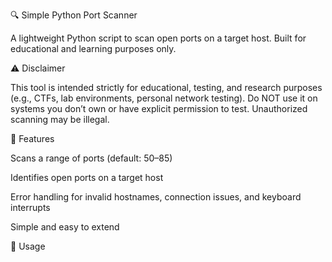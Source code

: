 🔍 Simple Python Port Scanner

A lightweight Python script to scan open ports on a target host.
Built for educational and learning purposes only.

⚠️ Disclaimer

This tool is intended strictly for educational, testing, and research purposes (e.g., CTFs, lab environments, personal network testing).
Do NOT use it on systems you don’t own or have explicit permission to test. Unauthorized scanning may be illegal.

📌 Features

Scans a range of ports (default: 50–85)

Identifies open ports on a target host

Error handling for invalid hostnames, connection issues, and keyboard interrupts

Simple and easy to extend

🚀 Usage
